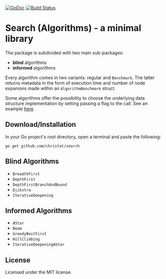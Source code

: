 [![GoDoc](https://godoc.org/github.com/christat/search?status.svg)](https://godoc.org/github.com/christat/search)
[![Build Status](https://travis-ci.org/christat/search.svg?branch=master)](https://travis-ci.org/christat/search)
# Search (Algorithms) - a minimal library

The package is subdivided with two main sub-packages:

- **blind** algorithms
- **informed** algorithms

Every algorithm comes in two variants: regular and `Benchmark`.
The latter returns metadata in the form of execution time and number 
of node expanions made within an `AlgorithmBenchmark` struct.

Some algorithms offer the possibility to choose the underlying data 
structure implementation by setting passing a flag to the call.
See an example [here](https://github.com/christat/search/blob/master/blind/breadth_first.go#L11).

## Download/Installation

In your Go project's root directory, open a terminal and paste the following:

```
go get github.com/christat/search
```

## Blind Algorithms

- `BreadthFirst`
- `DepthFirst`
- `DepthFirstBranchAndBound`
- `Djikstra`
- `IterativeDeepening`

## Informed Algorithms

- `AStar`
- `Beam`
- `GreedyBestFirst`
- `HillClimbing`
- `IterativeDeepeningAStar`



## License

Licensed under the MIT license.
